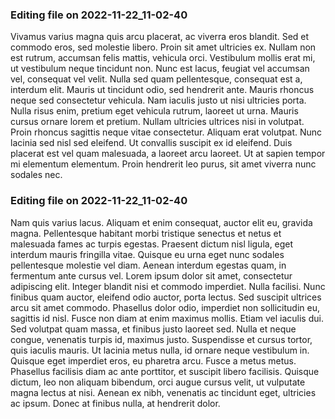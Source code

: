 

### Editing file on 2022-11-22_11-02-40

Vivamus varius magna quis arcu placerat, ac viverra eros blandit. Sed et commodo eros, sed molestie libero. Proin sit amet ultricies ex. Nullam non est rutrum, accumsan felis mattis, vehicula orci. Vestibulum mollis erat mi, ut vestibulum neque tincidunt non. Nunc est lacus, feugiat vel accumsan vel, consequat vel velit. Nulla sed quam pellentesque, consequat est a, interdum elit. Mauris ut tincidunt odio, sed hendrerit ante. Mauris rhoncus neque sed consectetur vehicula. Nam iaculis justo ut nisi ultricies porta.
Nulla risus enim, pretium eget vehicula rutrum, laoreet ut urna. Mauris cursus ornare lorem et pretium. Nullam ultricies ultrices nisi in volutpat. Proin rhoncus sagittis neque vitae consectetur. Aliquam erat volutpat. Nunc lacinia sed nisl sed eleifend. Ut convallis suscipit ex id eleifend. Duis placerat est vel quam malesuada, a laoreet arcu laoreet. Ut at sapien tempor mi elementum elementum. Proin hendrerit leo purus, sit amet viverra nunc sodales nec.




### Editing file on 2022-11-22_11-02-40

Nam quis varius lacus. Aliquam et enim consequat, auctor elit eu, gravida magna. Pellentesque habitant morbi tristique senectus et netus et malesuada fames ac turpis egestas. Praesent dictum nisl ligula, eget interdum mauris fringilla vitae. Quisque eu urna eget nunc sodales pellentesque molestie vel diam. Aenean interdum egestas quam, in fermentum ante cursus vel. Lorem ipsum dolor sit amet, consectetur adipiscing elit. Integer blandit nisi et commodo imperdiet.
Nulla facilisi. Nunc finibus quam auctor, eleifend odio auctor, porta lectus. Sed suscipit ultrices arcu sit amet commodo. Phasellus dolor odio, imperdiet non sollicitudin eu, sagittis id nisl. Fusce non diam at enim maximus mollis. Etiam vel iaculis dui. Sed volutpat quam massa, et finibus justo laoreet sed. Nulla et neque congue, venenatis turpis id, maximus justo. Suspendisse et cursus tortor, quis iaculis mauris. Ut lacinia metus nulla, id ornare neque vestibulum in. Quisque eget imperdiet eros, eu pharetra arcu. Fusce a metus metus. Phasellus facilisis diam ac ante porttitor, et suscipit libero facilisis. Quisque dictum, leo non aliquam bibendum, orci augue cursus velit, ut vulputate magna lectus at nisi. Aenean ex nibh, venenatis ac tincidunt eget, ultricies ac ipsum. Donec at finibus nulla, at hendrerit dolor.


